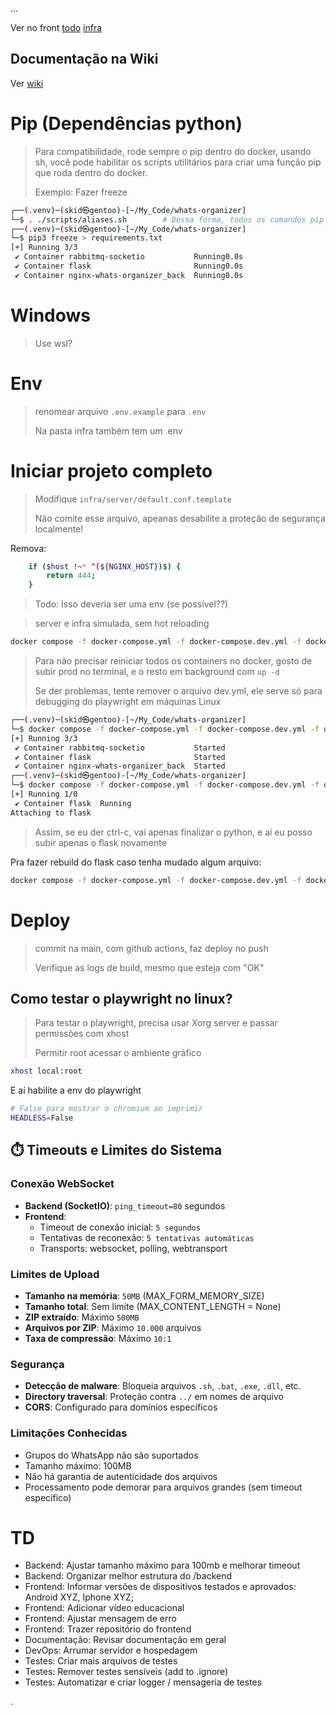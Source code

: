 ... 

Ver no front [todo](https://github.com/brpl20/whats-organizer-front/blob/master/td.md) [infra](https://github.com/brpl20/whats-organizer-front/blob/master/explain.txt) 

## Documentação na Wiki
Ver [wiki](https://github.com/brpl20/whats-organizer/wiki)

# Pip (Dependências python)
> Para compatibilidade, rode sempre o pip dentro do docker, usando sh, você pode habilitar os scripts utilitários para criar uma função pip que roda dentro do docker.
>
> Exemplo: Fazer freeze
```bash
┌──(.venv)─(skid㉿gentoo)-[~/My_Code/whats-organizer]
└─$ . ./scripts/aliases.sh        # Dessa forma, todos os comandos pip estarão sendo redirecionados pro docker
┌──(.venv)─(skid㉿gentoo)-[~/My_Code/whats-organizer]
└─$ pip3 freeze > requirements.txt                                     
[+] Running 3/3
 ✔ Container rabbitmq-socketio           Running0.0s 
 ✔ Container flask                       Running0.0s 
 ✔ Container nginx-whats-organizer_back  Running0.0s
```

# Windows
> Use wsl?


# Env

> renomear arquivo `.env.example` para `.env`
>
> Na pasta infra também tem um .env

# Iniciar projeto completo

> Modifique `infra/server/default.conf.template`
>
> Não comite esse arquivo, apeanas desabilite a proteção de segurança localmente!

Remova:

```bash
    if ($host !~* ^(${NGINX_HOST})$) {
        return 444;
    }
```

> Todo: Isso deveria ser uma env (se possível??)



> server e infra simulada, sem hot reloading
```bash
docker compose -f docker-compose.yml -f docker-compose.dev.yml -f docker-compose.prod.yml up
```

> Para não precisar reiniciar todos os containers no docker, gosto de subir prod no terminal, e o resto em background com `up -d`
>
> Se der problemas, tente remover o arquivo dev.yml, ele serve só para debugging do playwright em máquinas Linux


```bash
┌──(.venv)─(skid㉿gentoo)-[~/My_Code/whats-organizer]
└─$ docker compose -f docker-compose.yml -f docker-compose.dev.yml -f docker-compose.prod.yml up -d
[+] Running 3/3
 ✔ Container rabbitmq-socketio           Started                                                                 0.4s 
 ✔ Container flask                       Started                                                                 0.4s 
 ✔ Container nginx-whats-organizer_back  Started  
┌──(.venv)─(skid㉿gentoo)-[~/My_Code/whats-organizer]
└─$ docker compose -f docker-compose.yml -f docker-compose.dev.yml -f docker-compose.prod.yml up flask
[+] Running 1/0
 ✔ Container flask  Running                                                                                      0.0s 
Attaching to flask
```

> Assim, se eu der ctrl-c, vai apenas finalizar o python, e aí eu posso subir apenas o flask novamente

Pra fazer rebuild do flask caso tenha mudado algum arquivo:
```bash
docker compose -f docker-compose.yml -f docker-compose.dev.yml -f docker-compose.prod.yml up flask --build
```

# Deploy

> commit na main, com github actions, faz deploy no push
> 
> Verifique as logs de build, mesmo que esteja com "OK"


## Como testar o playwright no linux?

> Para testar o playwright, precisa usar Xorg server e passar permissões com xhost
>
> Permitir root acessar o ambiente gráfico

```bash
xhost local:root
```

E aí habilite a env do playwright
```bash
# False para mostrar o chromium ao imprimir
HEADLESS=False
```

## ⏱️ Timeouts e Limites do Sistema

### Conexão WebSocket
- **Backend (SocketIO)**: `ping_timeout=80` segundos
- **Frontend**: 
  - Timeout de conexão inicial: `5 segundos`
  - Tentativas de reconexão: `5 tentativas automáticas`
  - Transports: websocket, polling, webtransport

### Limites de Upload
- **Tamanho na memória**: `50MB` (MAX_FORM_MEMORY_SIZE)
- **Tamanho total**: Sem limite (MAX_CONTENT_LENGTH = None)
- **ZIP extraído**: Máximo `500MB`
- **Arquivos por ZIP**: Máximo `10.000` arquivos
- **Taxa de compressão**: Máximo `10:1`

### Segurança
- **Detecção de malware**: Bloqueia arquivos `.sh`, `.bat`, `.exe`, `.dll`, etc.
- **Directory traversal**: Proteção contra `../` em nomes de arquivo
- **CORS**: Configurado para domínios específicos

### Limitações Conhecidas
- Grupos do WhatsApp não são suportados
- Tamanho máximo: 100MB
- Não há garantia de autenticidade dos arquivos
- Processamento pode demorar para arquivos grandes (sem timeout específico)

# TD
- Backend: Ajustar tamanho máximo para 100mb e melhorar timeout
- Backend: Organizar melhor estrutura do /backend
- Frontend: Informar versões de dispositivos testados e aprovados: Android XYZ, Iphone XYZ;
- Frontend: Adicionar vídeo educacional
- Frontend: Ajustar mensagem de erro
- Frontend: Trazer repositório do frontend
- Documentação: Revisar documentação em geral
- DevOps: Arrumar servidor e hospedagem
- Testes: Criar mais arquivos de testes
- Testes: Remover testes sensíveis (add to .ignore)
- Testes: Automatizar e criar logger / mensageria de testes

.
